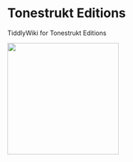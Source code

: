 # Tonestrukt Editions
TiddlyWiki for Tonestrukt Editions

<img src="https://tonestrukt.org/image/tonestrukt-transparent.png" width="250" />

